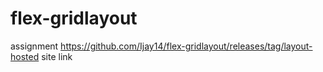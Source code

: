 # flex-gridlayout
assignment
https://github.com/Ijay14/flex-gridlayout/releases/tag/layout-hosted site link
